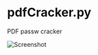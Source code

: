 # pdfCracker.py
PDF passw cracker

![Screenshot](https://github.com/mustafauzun0/pdfCracker.py/blob/main/screenshots/pdfCracker.png)
